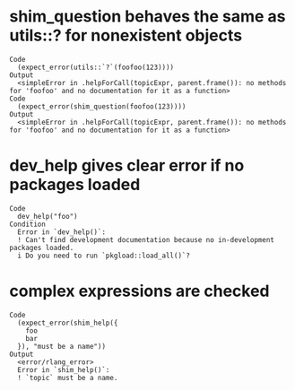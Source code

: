 # shim_question behaves the same as utils::? for nonexistent objects

    Code
      (expect_error(utils::`?`(foofoo(123))))
    Output
      <simpleError in .helpForCall(topicExpr, parent.frame()): no methods for 'foofoo' and no documentation for it as a function>
    Code
      (expect_error(shim_question(foofoo(123))))
    Output
      <simpleError in .helpForCall(topicExpr, parent.frame()): no methods for 'foofoo' and no documentation for it as a function>

# dev_help gives clear error if no packages loaded

    Code
      dev_help("foo")
    Condition
      Error in `dev_help()`:
      ! Can't find development documentation because no in-development packages loaded.
      i Do you need to run `pkgload::load_all()`?

# complex expressions are checked

    Code
      (expect_error(shim_help({
        foo
        bar
      }), "must be a name"))
    Output
      <error/rlang_error>
      Error in `shim_help()`:
      ! `topic` must be a name.

